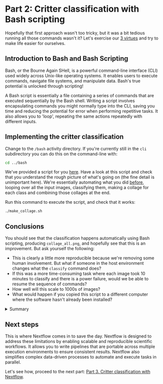 # Part 2: Critter classification with Bash scripting

Hopefully that first approach wasn't too tricky, but it was a bit tedious running all those commands wasn't it? Let's exercise our [3 virtues](https://thethreevirtues.com/) and try to make life easier for ourselves.

## Introduction to Bash and Bash Scripting

Bash, or the Bourne Again SHell, is a powerful command-line interface (CLI) used widely across Unix-like operating systems. It enables users to execute commands, navigate file systems, and manipulate data. Bash's true potential is unlocked through scripting!

A Bash script is essentially a file containing a series of commands that are executed sequentially by the Bash shell. Writing a script involves encapsulating commands you might normally type into the CLI, saving you time and reducing the potential for error when performing repetitive tasks. It also allows you to 'loop', repeating the same actions repeatedly with different inputs.

## Implementing the critter classification

Change to the `/bash` activity directory. If you're currently still in the `cli` subdirectory you can do this on the command-line with:

```bash
cd ../bash
```

We've provided a script for you [here](../activity/bash/make_collage.sh). Have a look at this script and check that you understand the rough picture of what's going on (the fine detail is unimportant here). We're essentially automating what you did [before](../docs/part1-cli.md), looping over all the input images, classifying them, making a collage for each class and combining those collages at the end.

Run this command to execute the script, and check that it works:

```bash
./make_collage.sh
```

## Conclusions

You should see that the classification happens automatically using Bash scripting, producing `collage_all.png`, and hopefully see that this is an improvement. But ask yourself the following:

- This is clearly a little more reproducible because we're removing some human involvement. But what if someone in the host environment changes what the `classify` command does?
- If this was a more time-consuming task where each image took 10 minutes to classify and there is a power failure, would we be able to resume the sequence of commands?
- How well will this scale to 1000s of images?
- What would happen if you copied this script to a different computer where the software hasn't already been installed?

<details>
<summary>Summary</summary>
While Bash scripts offer more efficiency and scalability over running individual CLI commands, there is still an important limitation with respect to reproducibility and scalability. For instance, executing the same script across different computers, or environments might yield varying results due to differences in software versions, operating systems, or configurations. Moreover, Bash scripts can become unwieldy as the complexity of the tasks increases, especially when dealing with large datasets or requiring parallel processing.
</details>

## Next steps

This is where Nextflow comes in to save the day. Nextflow is designed to address these limitations by enabling scalable and reproducible scientific workflows. It allows you to write pipelines that are portable across multiple execution environments to ensure consistent results. Nextflow also simplifies complex data-driven processes to automate and execute tasks in parallel.

Let's see how, proceed to the next part: [Part 3. Critter classification with Nextflow](part3-nextflow.md).
